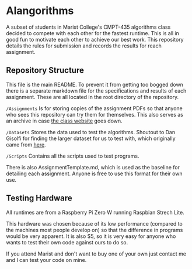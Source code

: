 # Alangorithms
A subset of students in Marist College's CMPT-435 algorithms class decided to compete with each 
other for the fastest runtime. This is all in good fun to motivate each other to achieve our best
work. This repository details the rules for submission and records the results for reach assignment.

## Repository Structure
This file is the main README. To prevent it from getting too bogged down there is a separate 
markdown file for the specifications and results of each assignment. These are all located in the 
root directory of the repository.

`/Assignments` Is for storing copies of the assignment PDFs so that anyone who sees this repository
can try them for themselves. This also serves as an archive in case 
[the class website](http://www.labouseur.com/courses/algorithms/) goes down.

`/Datasets` Stores the data used to test the algorithms. Shoutout to Dan Gisolfi for finding the
larger dataset for us to test with, which originally came from 
[here](https://github.com/dwyl/english-words).

`/Scripts` Contains all the scripts used to test programs.

There is also AssignmentTemplate.md, which is used as the baseline for detailing each assignment.
Anyone is free to use this format for their own use.

## Testing Hardware
All runtimes are from a Raspberry Pi Zero W running Raspbian Strech Lite.

This hardware was chosen because of its low performance (compared to the machines most people 
develop on) so that the difference in programs would be very apparent. It is also $5, so it is
very easy for anyone who wants to test their own code against ours to do so.

If you attend Marist and don't want to buy one of your own just contact me and I can test your code
on mine.